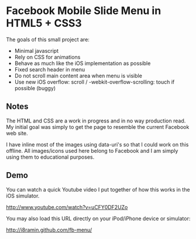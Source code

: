 # Facebook Mobile Slide Menu in HTML5 + CSS3

The goals of this small project are:

- Minimal javascript
- Rely on CSS for animations
- Behave as much like the iOS implementation as possible
- Fixed search header in menu
- Do not scroll main content area when menu is visible
- Use new iOS overflow: scroll / -webkit-overflow-scrolling: touch if possible (buggy)

## Notes

The HTML and CSS are a work in progress and in no way production read. My initial goal was simply to get the page to resemble the current Facebook web site.

I have inline most of the images using data-uri's so that I could work on this offline. All images/icons used here belong to Facebook and I am simply using them to educational purposes.

## Demo

You can watch a quick Youtube video I put together of how this works in the iOS simulator.

http://www.youtube.com/watch?v=uCFY0DF2UZo

You may also load this URL directly on your iPod/iPhone device or simulator:

http://i8ramin.github.com/fb-menu/
